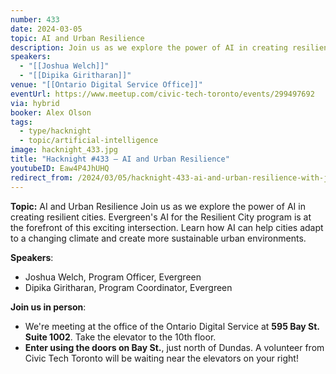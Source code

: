 ```yaml
---
number: 433
date: 2024-03-05
topic: AI and Urban Resilience
description: Join us as we explore the power of AI in creating resilient cities. Evergreen's AI for the Resilient City program is at the forefront of this exciting intersection. Learn how AI can help cities adapt to a changing climate and create more sustainable urban environments.
speakers:
  - "[[Joshua Welch]]"
  - "[[Dipika Giritharan]]"
venue: "[[Ontario Digital Service Office]]"
eventUrl: https://www.meetup.com/civic-tech-toronto/events/299497692
via: hybrid
booker: Alex Olson
tags:
  - type/hacknight
  - topic/artificial-intelligence
image: hacknight_433.jpg
title: "Hacknight #433 – AI and Urban Resilience"
youtubeID: Eaw4P4JhUHQ
redirect_from: /2024/03/05/hacknight-433-ai-and-urban-resilience-with-joshua-welch-dipika-giritharan/
---
```

**Topic:** AI and Urban Resilience
Join us as we explore the power of AI in creating resilient cities. Evergreen's AI for the Resilient City program is at the forefront of this exciting intersection. Learn how AI can help cities adapt to a changing climate and create more sustainable urban environments.

**Speakers**:

* Joshua Welch, Program Officer, Evergreen
* Dipika Giritharan, Program Coordinator, Evergreen

**Join us in person**:

* We're meeting at the office of the Ontario Digital Service at **595 Bay St. Suite 1002**. Take the elevator to the 10th floor.
* **Enter using the doors on Bay St.**, just north of Dundas. A volunteer from Civic Tech Toronto will be waiting near the elevators on your right!
